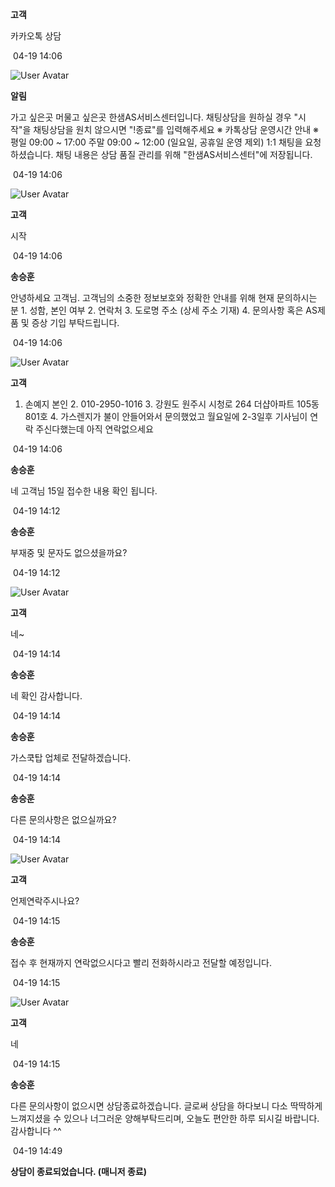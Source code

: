 **고객**

카카오톡 상담

 04-19 14:06

![User Avatar](https://chat.eumnet.com:8031/assets/images/icon_bot.png)

**알림**

가고 싶은곳 머물고 싶은곳 한샘AS서비스센터입니다. 채팅상담을 원하실 경우 "시작"을 채팅상담을 원치 않으시면 "!종료"를 입력해주세요 ※ 카톡상담 운영시간 안내 ※ 평일 09:00 ~ 17:00 주말 09:00 ~ 12:00 (일요일, 공휴일 운영 제외) 1:1 채팅을 요청하셨습니다. 채팅 내용은 상담 품질 관리를 위해 "한샘AS서비스센터"에 저장됩니다.

 04-19 14:06

![User Avatar](https://chat.eumnet.com:8031/assets/images/icon_cust.png)

**고객**

시작

 04-19 14:06

**송승훈**

안녕하세요 고객님. 고객님의 소중한 정보보호와 정확한 안내를 위해 현재 문의하시는 분 1. 성함, 본인 여부 2. 연락처 3. 도로명 주소 (상세 주소 기재) 4. 문의사항 혹은 AS제품 및 증상 기입 부탁드립니다.

 04-19 14:06

![User Avatar](https://chat.eumnet.com:8031/assets/images/icon_cust.png)

**고객**

1. 손예지 본인 2. 010-2950-1016 3. 강원도 원주시 시청로 264 더샵아파트 105동 801호 4. 가스렌지가 불이 안들어와서 문의했었고 월요일에 2-3일후 기사님이 연락 주신다했는데 아직 연락없으세요

 04-19 14:06

**송승훈**

네 고객님 15일 접수한 내용 확인 됩니다.

 04-19 14:12

**송승훈**

부재중 및 문자도 없으셨을까요?

 04-19 14:12

![User Avatar](https://chat.eumnet.com:8031/assets/images/icon_cust.png)

**고객**

네~

 04-19 14:14

**송승훈**

네 확인 감사합니다.

 04-19 14:14

**송승훈**

가스쿡탑 업체로 전달하겠습니다.

 04-19 14:14

**송승훈**

다른 문의사항은 없으실까요?

 04-19 14:14

![User Avatar](https://chat.eumnet.com:8031/assets/images/icon_cust.png)

**고객**

언제연락주시나요?

 04-19 14:15

**송승훈**

접수 후 현재까지 연락없으시다고 빨리 전화하시라고 전달할 예정입니다.

 04-19 14:15

![User Avatar](https://chat.eumnet.com:8031/assets/images/icon_cust.png)

**고객**

네

 04-19 14:15

**송승훈**

다른 문의사항이 없으시면 상담종료하겠습니다. 글로써 상담을 하다보니 다소 딱딱하게 느껴지셨을 수 있으나 너그러운 양해부탁드리며, 오늘도 편안한 하루 되시길 바랍니다. 감사합니다 ^^

 04-19 14:49

**상담이 종료되었습니다. (매니저 종료)**